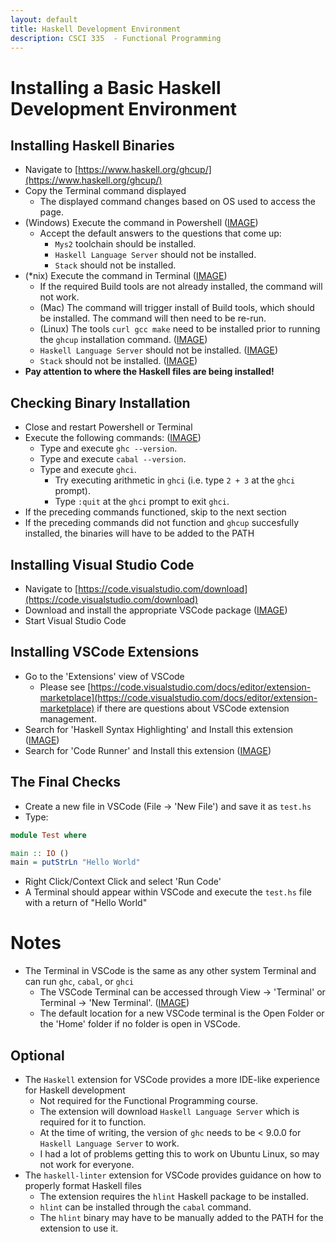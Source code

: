 ```yaml
---
layout: default
title: Haskell Development Environment
description: CSCI 335  - Functional Programming
---
```


# Installing a Basic Haskell Development Environment

## Installing Haskell Binaries

- Navigate to [https://www.haskell.org/ghcup/](https://www.haskell.org/ghcup/)
- Copy the Terminal command displayed 
  - The displayed command changes based on OS used to access the page.
- (Windows) Execute the command in Powershell ([IMAGE](./assets/img/PSInstallGcup.png))
    - Accept the default answers to the questions that come up:
      - `Mys2` toolchain should be installed.
      - `Haskell Language Server` should not be installed.
      - `Stack` should not be installed.
- (*nix) Execute the command in Terminal ([IMAGE](./assets/img/NexChcupCmd.png))
    - If the required Build tools are not already installed, the command will not work.
    - (Mac) The command will trigger install of Build tools, which should be installed. The command will then need to be re-run.
    - (Linux) The tools `curl gcc make` need to be installed prior to running the `ghcup` installation command. ([IMAGE](./assets/img/NixTerminalInstallCurlMakeGcc.png))
    - `Haskell Language Server` should not be installed. ([IMAGE](./assets/img/NixGhcupQuestions.png))
    - `Stack` should not be installed. ([IMAGE](./assets/img/NixGhcupQuestions.png))
- **Pay attention to where the Haskell files are being installed!**

## Checking Binary Installation

- Close and restart Powershell or Terminal
- Execute the following commands: ([IMAGE](./assets/img/PSCheckingInstall.png))
  - Type and execute `ghc --version`.
  - Type and execute `cabal --version`.
  - Type and execute `ghci`.
    - Try executing arithmetic in `ghci` (i.e. type `2 + 3` at the `ghci` prompt).
    - Type `:quit` at the `ghci` prompt to exit `ghci`.
- If the preceding commands functioned, skip to the next section
- If the preceding commands did not function and `ghcup` succesfully installed, the binaries will have to be added to the PATH

## Installing Visual Studio Code

- Navigate to [https://code.visualstudio.com/download](https://code.visualstudio.com/download)
- Download and install the appropriate VSCode package ([IMAGE](./assets/img/DownloadVSCode.png))
- Start Visual Studio Code

## Installing VSCode Extensions

- Go to the 'Extensions' view of VSCode
  - Please see [https://code.visualstudio.com/docs/editor/extension-marketplace](https://code.visualstudio.com/docs/editor/extension-marketplace) if there are questions about VSCode extension management.
- Search for 'Haskell Syntax Highlighting' and Install this extension ([IMAGE](./assets/img/InstallSyntaxHighlighting.png))
- Search for 'Code Runner' and Install this extension ([IMAGE](./assets/img/InstallCodeRunnerVSCode.png))

## The Final Checks

- Create a new file in VSCode (File -> 'New File') and save it as `test.hs`
- Type:

```haskell
module Test where

main :: IO ()
main = putStrLn "Hello World"
```

- Right Click/Context Click and select 'Run Code'
- A Terminal should appear within VSCode and execute the `test.hs` file with a return of "Hello World"

# Notes

- The Terminal in VSCode is the same as any other system Terminal and can run `ghc`, `cabal`, or `ghci`
  - The VSCode Terminal can be accessed through View -> 'Terminal' or Terminal -> 'New Terminal'. ([IMAGE](./assets/img/VSCodeAccessTerminal.png))
  - The default location for a new VSCode terminal is the Open Folder or the 'Home' folder if no folder is open in VSCode.

## Optional

- The `Haskell` extension for VSCode provides a more IDE-like experience for Haskell development
  - Not required for the Functional Programming course.
  - The extension will download `Haskell Language Server` which is required for it to function.
  - At the time of writing, the version of `ghc` needs to be < 9.0.0 for `Haskell Language Server` to work.
  - I had a lot of problems getting this to work on Ubuntu Linux, so may not work for everyone.
- The `haskell-linter` extension for VSCode provides guidance on how to properly format Haskell files
  - The extension requires the `hlint` Haskell package to be installed.
  - `hlint` can be installed through the `cabal` command.
  - The `hlint` binary may have to be manually added to the PATH for the extension to use it.
